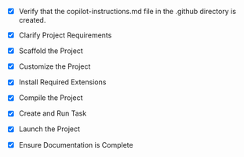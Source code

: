 <!-- Use this file to provide workspace-specific custom instructions to Copilot. For more details, visit https://code.visualstudio.com/docs/copilot/copilot-customization#_use-a-githubcopilotinstructionsmd-file -->

- [x] Verify that the copilot-instructions.md file in the .github directory is created.

- [x] Clarify Project Requirements
	<!-- Backend Express.js con Solidity smart contracts para TrueBlock - plataforma de validación de noticias descentralizada con oráculos de IA, validación comunitaria y sistema de staking/slashing -->

- [x] Scaffold the Project
	<!-- Proyecto creado con estructura completa: Express.js backend, smart contracts Solidity, servicios, rutas y configuración -->

- [x] Customize the Project
	<!-- Implementación completa de TrueBlock con validación multicapa, oráculos de IA, staking/slashing y API REST -->

- [x] Install Required Extensions
	<!-- No se requieren extensiones específicas para este proyecto -->

- [x] Compile the Project
	<!-- Smart contracts compilados exitosamente y dependencias instaladas -->

- [x] Create and Run Task
	<!-- Task creado para ejecutar el servidor en modo desarrollo -->

- [x] Launch the Project
	<!-- Servidor TrueBlock ejecutándose en puerto 3000 -->

- [x] Ensure Documentation is Complete
	<!-- README.md completo con documentación detallada del proyecto -->